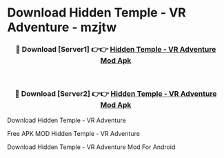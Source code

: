 # Download Hidden Temple - VR Adventure - mzjtw



<div align="center">
<h3>🔴 Download [Server1] 👉👉 <a href="https://momento.my/?title=Hidden_Temple_-_VR_Adventure">Hidden Temple - VR Adventure Mod Apk</a></h3><br>

<h3>🔴 Download [Server2] 👉👉 <a href="https://momento.my/?title=Hidden_Temple_-_VR_Adventure">Hidden Temple - VR Adventure Mod Apk</a></h3>
</div>



Download Hidden Temple - VR Adventure 

Free APK MOD Hidden Temple - VR Adventure 

Download Hidden Temple - VR Adventure Mod For Android
